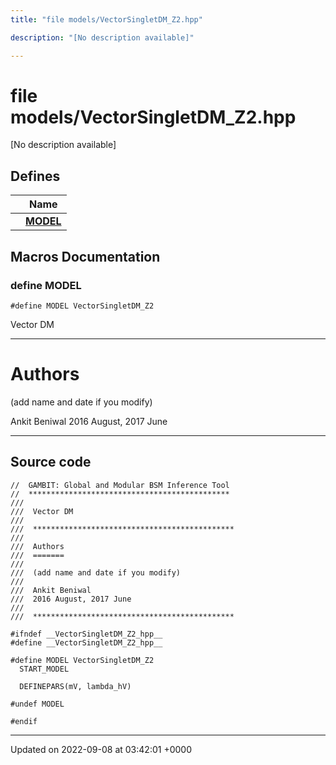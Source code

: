 ```yaml
---
title: "file models/VectorSingletDM_Z2.hpp"

description: "[No description available]"

---
```


# file models/VectorSingletDM_Z2.hpp

[No description available]

## Defines

|                | Name           |
| -------------- | -------------- |
|  | **[MODEL](/documentation/code/files/vectorsingletdm__z2_8hpp/#define-model)**  |




## Macros Documentation

### define MODEL

```
#define MODEL VectorSingletDM_Z2
```


Vector DM



------------------


# Authors

(add name and date if you modify)

Ankit Beniwal 2016 August, 2017 June



------------------


## Source code

```
//  GAMBIT: Global and Modular BSM Inference Tool
//  *********************************************
///
///  Vector DM
///
///  *********************************************
///
///  Authors
///  =======
///
///  (add name and date if you modify)
///
///  Ankit Beniwal
///  2016 August, 2017 June
///
///  *********************************************

#ifndef __VectorSingletDM_Z2_hpp__
#define __VectorSingletDM_Z2_hpp__

#define MODEL VectorSingletDM_Z2
  START_MODEL

  DEFINEPARS(mV, lambda_hV)

#undef MODEL

#endif
```


-------------------------------

Updated on 2022-09-08 at 03:42:01 +0000
